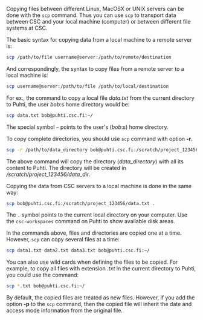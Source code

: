 Copying files between different Linux, MacOSX or UNIX servers can be done with the `scp` command. Thus you can use `scp` to transport data between CSC and your local machine (computer) or between different file systems at CSC.


The basic syntax for copying data from a local machine to a remote server is:

```bash
scp /path/to/file username@server:/path/to/remote/destination
```

And correspondingly, the syntax to copy files from a remote server to a local machine is:

```bash
scp username@server:/path/to/file /path/to/local/destination
```

For ex., the command to copy a local file _data.txt_ from the current directory to Puhti, the user _bob_:s  home directory would be:

```bash
scp data.txt bob@puhti.csc.fi:~/
```

The special symbol `~` points to the user's (_bob_:s) home directory.


To copy complete directories, you should use `scp` command with option **-r**.

```bash
scp -r /path/to/data_directory bob@puhti.csc.fi:/scratch/project_123456/data_dir 
```

The above command will copy the directory (_data_directory_) with all its content to Puhti. The directory will be created 
in _/scratch/project_123456/data_dir_. 

Copying the data from CSC servers to a local machine is done in the same way:

```bash
scp bob@puhti.csc.fi:/scratch/project_123456/data.txt .
```

The `.` symbol points to the current local directory on your computer. Use the `csc-workspaces` command on Puhti to show available
disk areas. 


In the commands above, files and directories are copied one at a time. However, `scp` can copy several files at a time:

```bash
scp data1.txt data2.txt data3.txt bob@puhti.csc.fi:~/
```

You can also use  wild cards when defining the files to be copied. For example, to copy all files with extension _.txt_ in the current directory to Puhti, you could use the command:

```bash
scp *.txt bob@puhti.csc.fi:~/
```

By default, the copied files are treated as new files. However, if you add the option **-p** to the `scp` command, then the copied file will inherit the date and access mode information from the original file.
